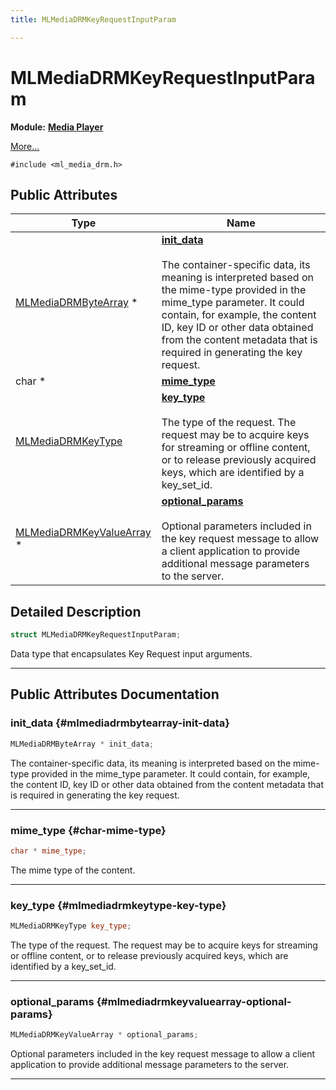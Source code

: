```yaml
---
title: MLMediaDRMKeyRequestInputParam

---
```


# MLMediaDRMKeyRequestInputParam

**Module:** **[Media Player](/api-ref/api/Modules/group___media_player/group___media_player.md)**



 [More...](#detailed-description)


`#include <ml_media_drm.h>`

## Public Attributes

| Type           | Name           |
| -------------- | -------------- |
| [MLMediaDRMByteArray](/api-ref/api/Modules/group___media_player/struct_m_l_media_d_r_m_byte_array.md) * | **[init_data](/api-ref/api/Modules/group___media_player/struct_m_l_media_d_r_m_key_request_input_param.md#mlmediadrmbytearray-init-data)** <br></br>The container-specific data, its meaning is interpreted based on the mime-type provided in the mime_type parameter. It could contain, for example, the content ID, key ID or other data obtained from the content metadata that is required in generating the key request.  |
| char * | **[mime_type](/api-ref/api/Modules/group___media_player/struct_m_l_media_d_r_m_key_request_input_param.md#char-mime-type)**  |
| [MLMediaDRMKeyType](/api-ref/api/Modules/group___media_player/group___media_player.md#enums-mlmediadrmkeytype) | **[key_type](/api-ref/api/Modules/group___media_player/struct_m_l_media_d_r_m_key_request_input_param.md#mlmediadrmkeytype-key-type)** <br></br>The type of the request. The request may be to acquire keys for streaming or offline content, or to release previously acquired keys, which are identified by a key_set_id.  |
| [MLMediaDRMKeyValueArray](/api-ref/api/Modules/group___media_player/struct_m_l_media_d_r_m_key_value_array.md) * | **[optional_params](/api-ref/api/Modules/group___media_player/struct_m_l_media_d_r_m_key_request_input_param.md#mlmediadrmkeyvaluearray-optional-params)** <br></br>Optional parameters included in the key request message to allow a client application to provide additional message parameters to the server.  |

## Detailed Description

```cpp
struct MLMediaDRMKeyRequestInputParam;
```


Data type that encapsulates Key Request input arguments. 





-----------
## Public Attributes Documentation

### init_data {#mlmediadrmbytearray-init-data}

```cpp
MLMediaDRMByteArray * init_data;
```

The container-specific data, its meaning is interpreted based on the mime-type provided in the mime_type parameter. It could contain, for example, the content ID, key ID or other data obtained from the content metadata that is required in generating the key request. 





-----------

### mime_type {#char-mime-type}

```cpp
char * mime_type;
```


The mime type of the content. 





-----------

### key_type {#mlmediadrmkeytype-key-type}

```cpp
MLMediaDRMKeyType key_type;
```

The type of the request. The request may be to acquire keys for streaming or offline content, or to release previously acquired keys, which are identified by a key_set_id. 





-----------

### optional_params {#mlmediadrmkeyvaluearray-optional-params}

```cpp
MLMediaDRMKeyValueArray * optional_params;
```

Optional parameters included in the key request message to allow a client application to provide additional message parameters to the server. 





-----------

